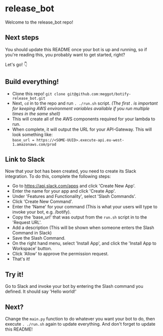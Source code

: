 # release_bot

Welcome to the release_bot repo!

## Next steps
You should update this README once your bot is up and running, so if you're reading this, you probably want to get started, right?

Let's go! 👇

## Build everything!
* Clone this repo! `git clone git@github.com:meggot/botify-release_bot.git`
* Next, `cd` in to the repo and run `. ./run.sh` script. _(The first . is important for keeping AWS environment variables available if you run multiple times in the same shell)_
* This will create all of the AWS components required for your lambda to run.
* When complete, it will output the URL for your API-Gateway. This will look something like:  
`base_url = https://<SOME-UUID>.execute-api.eu-west-1.amazonaws.com/prod`

## Link to Slack
Now that your bot has been created, you need to create its Slack integration.
To do this, complete the following steps:
* Go to https://api.slack.com/apps and click 'Create New App'.
* Enter the name for your app and click 'Create App'.
* Under 'Features and Functionality', select 'Slash Commands'.
* Click 'Create New Command'.
* Enter the 'Name' for your command (This is what your users will type to invoke your bot, e.g. /botify).
* Copy the 'base_url' that was output from the `run.sh` script in to the 'Request URL'.
* Add a description (This will be shown when someone enters the Slash Command in Slack)
* Save the Slash Command.
* On the right hand menu, select 'Install App', and click the 'Install App to Workspace' button.
* Click 'Allow' to approve the permission request.
* That's it!

## Try it!
Go to Slack and invoke your bot by entering the Slash command you defined. It should say 'Hello world!'

## Next?
Change the `main.py` function to do whatever you want your bot to do, then execute `. ./run.sh` again to update everything.
And don't forget to update this README!
